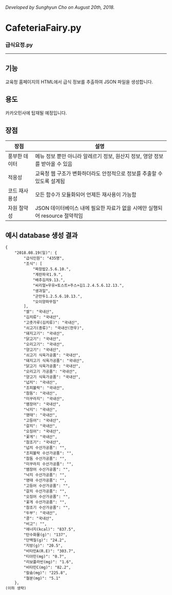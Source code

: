 ###### Developed by Sunghyun Cho on August 20th, 2018.
# CafeteriaFairy.py
### 급식요정.py
-----
## 기능
교육청 홈페이지의 HTML에서 급식 정보를 추출하여 JSON 파일을 생성합니다.

## 용도
카카오민사에 탑재될 예정입니다.

## 장점

|장점|설명|
|---|---|
|풍부한 데이터|메뉴 정보 뿐만 아니라 알레르기 정보, 원산지 정보, 영양 정보를 받아올 수 있음|
|적응성|교육청 웹 구조가 변화하더라도 안정적으로 정보를 추출할 수 있도록 설계됨|
|코드 재사용성|모든 함수가 모듈화되어 언제든 재사용이 가능함|
|자원 절약성|JSON 데이터베이스 내에 필요한 자료가 없을 시에만 실행되어 resource 절약적임|

## 예시 database 생성 결과

```
{
    "2018.08.19(일)": {
        "급식인원": "435명",
        "조식": [
            "짜장밥2.5.6.10.",
            "계란파국1.9.",
            "배추김치9.13.",
            "씨리얼+우유+토스트+주스+김1.2.4.5.6.12.13.",
            "생과일",
            "군만두1.2.5.6.10.13.",
            "오이양파무침"
        ],
        "쌀": "국내산",
        "김치류": "국내산",
        "고춧가루(김치류)": "국내산",
        "쇠고기(종류)": "국내산(한우)",
        "돼지고기": "국내산",
        "닭고기": "국내산",
        "오리고기": "국내산",
        "양고기": "국내산",
        "쇠고기 식육가공품": "국내산",
        "돼지고기 식육가공품": "국내산",
        "닭고기 식육가공품": "국내산",
        "오리고기 가공품": "국내산",
        "양고기 식육가공품": "국내산",
        "넙치": "국내산",
        "조피볼락": "국내산",
        "참돔": "국내산",
        "미꾸라지": "국내산",
        "뱀장어": "국내산",
        "낙지": "국내산",
        "명태": "국내산",
        "고등어": "국내산",
        "갈치": "국내산",
        "오징어": "국내산",
        "꽃게": "국내산",
        "참조기": "국내산",
        "넙치 수산가공품": "",
        "조피볼락 수산가공품": "",
        "참돔 수산가공품": "",
        "미꾸라지 수산가공품": "",
        "뱀장어 수산가공품": "",
        "낙지 수산가공품": "",
        "명태 수산가공품": "",
        "고등어 수산가공품": "",
        "갈치 수산가공품": "",
        "오징어 수산가공품": "",
        "꽃게 수산가공품": "",
        "참조기 수산가공품": "",
        "두부": "국내산",
        "콩": "국내산",
        "비고": "",
        "에너지(kcal)": "837.5",
        "탄수화물(g)": "137",
        "단백질(g)": "24.2",
        "지방(g)": "20.5",
        "비타민A(R.E)": "303.7",
        "티아민(mg)": "0.7",
        "리보플라빈(mg)": "1.6",
        "비타민C(mg)": "82.2",
        "칼슘(mg)": "225.8",
        "철분(mg)": "5.1"
    },
(이하 생략)
```